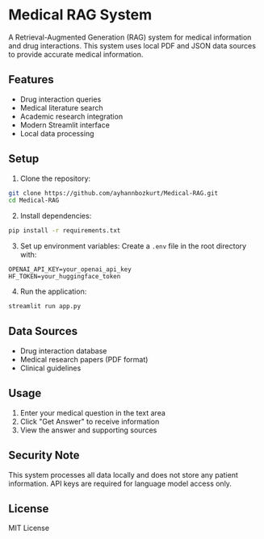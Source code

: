 # Medical RAG System

A Retrieval-Augmented Generation (RAG) system for medical information and drug interactions. This system uses local PDF and JSON data sources to provide accurate medical information.

## Features

- Drug interaction queries
- Medical literature search
- Academic research integration
- Modern Streamlit interface
- Local data processing

## Setup

1. Clone the repository:
```bash
git clone https://github.com/ayhannbozkurt/Medical-RAG.git
cd Medical-RAG
```

2. Install dependencies:
```bash
pip install -r requirements.txt
```

3. Set up environment variables:
Create a `.env` file in the root directory with:
```
OPENAI_API_KEY=your_openai_api_key
HF_TOKEN=your_huggingface_token
```

4. Run the application:
```bash
streamlit run app.py
```

## Data Sources

- Drug interaction database
- Medical research papers (PDF format)
- Clinical guidelines

## Usage

1. Enter your medical question in the text area
2. Click "Get Answer" to receive information
3. View the answer and supporting sources

## Security Note

This system processes all data locally and does not store any patient information. API keys are required for language model access only.

## License

MIT License
